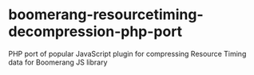 # boomerang-resourcetiming-decompression-php-port
PHP port of popular JavaScript plugin for compressing Resource Timing data for Boomerang JS library
